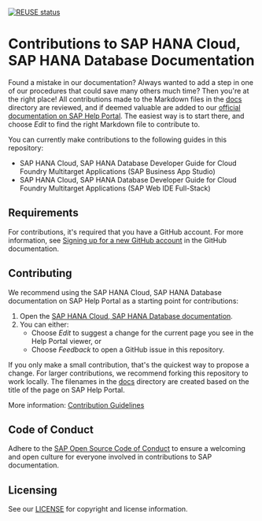 [![REUSE status]()]()

# Contributions to SAP HANA Cloud, SAP HANA Database Documentation

Found a mistake in our documentation? Always wanted to add a step in one of our procedures that could save many others much time? Then you're at the right place! All contributions made to the Markdown files in the [docs](docs) directory are reviewed, and if deemed valuable are added to our [official documentation on SAP Help Portal](https://help.sap.com/docs/HANA_CLOUD_DATABASE). The easiest way is to start there, and choose _Edit_ to find the right Markdown file to contribute to.

You can currently make contributions to the following guides in this repository:
* SAP HANA Cloud, SAP HANA Database Developer Guide for Cloud Foundry Multitarget Applications (SAP Business App Studio)
* SAP HANA Cloud, SAP HANA Database Developer Guide for Cloud Foundry Multitarget Applications (SAP Web IDE Full-Stack)

## Requirements

For contributions, it's required that you have a GitHub account. For more information, see [Signing up for a new GitHub account](https://docs.github.com/en/github/getting-started-with-github/signing-up-for-a-new-github-account) in the GitHub documentation.


## Contributing

We recommend using the SAP HANA Cloud, SAP HANA Database documentation on SAP Help Portal as a starting point for contributions:

1. Open the [SAP HANA Cloud, SAP HANA Database documentation](https://help.sap.com/docs/HANA_CLOUD_DATABASE).
1. You can either:
    * Choose *Edit* to suggest a change for the current page you see in the Help Portal viewer, or
    * Choose *Feedback* to open a GitHub issue in this repository.

If you only make a small contribution, that's the quickest way to propose a change. For larger contributions, we recommend forking this repository to work locally. The filenames in the [docs](docs) directory are created based on the title of the page on SAP Help Portal.

More information: [Contribution Guidelines](https://help.sap.com/products/open-documentation-initiative/contribution-guidelines/readme.html)

## Code of Conduct

Adhere to the [SAP Open Source Code of Conduct](https://github.com/SAP-docs/.github/blob/main/CODE_OF_CONDUCT.md) to ensure a welcoming and open culture for everyone involved in contributions to SAP documentation.

## Licensing

See our [LICENSE](LICENSE) for copyright and license information.











